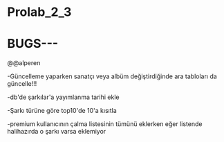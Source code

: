 # Prolab_2_3

# BUGS---


@@alperen

-Güncelleme yaparken sanatçı veya albüm değiştirdiğinde ara tabloları da güncelle!!!

-db'de şarkılar'a yayımlanma tarihi ekle

-Şarkı türüne göre top10'de 10'a kısıtla

-premium kullanıcının çalma listesinin tümünü eklerken eğer listende halihazırda o şarkı varsa eklemiyor
